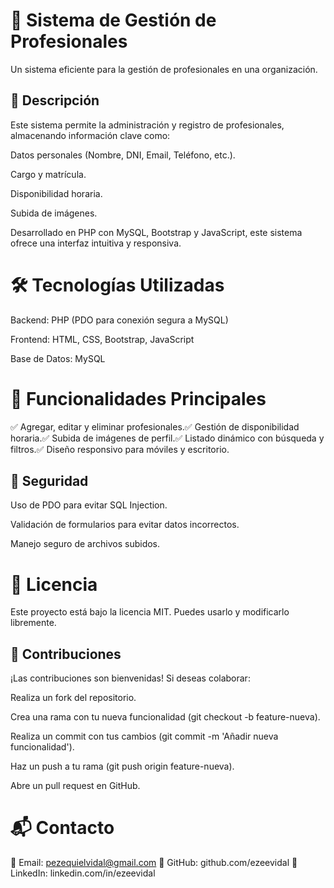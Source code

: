 # 📌 Sistema de Gestión de Profesionales

Un sistema eficiente para la gestión de profesionales en una organización.

## 🚀 Descripción

Este sistema permite la administración y registro de profesionales, almacenando información clave como:

Datos personales (Nombre, DNI, Email, Teléfono, etc.).

Cargo y matrícula.

Disponibilidad horaria.

Subida de imágenes.

Desarrollado en PHP con MySQL, Bootstrap y JavaScript, este sistema ofrece una interfaz intuitiva y responsiva.

# 🛠️ Tecnologías Utilizadas

Backend: PHP (PDO para conexión segura a MySQL)

Frontend: HTML, CSS, Bootstrap, JavaScript

Base de Datos: MySQL



# 🎯 Funcionalidades Principales

✅ Agregar, editar y eliminar profesionales.✅ Gestión de disponibilidad horaria.✅ Subida de imágenes de perfil.✅ Listado dinámico con búsqueda y filtros.✅ Diseño responsivo para móviles y escritorio.

## 🔐 Seguridad

Uso de PDO para evitar SQL Injection.

Validación de formularios para evitar datos incorrectos.

Manejo seguro de archivos subidos.

# 📜 Licencia

Este proyecto está bajo la licencia MIT. Puedes usarlo y modificarlo libremente.

## 🤝 Contribuciones

¡Las contribuciones son bienvenidas! Si deseas colaborar:

Realiza un fork del repositorio.

Crea una rama con tu nueva funcionalidad (git checkout -b feature-nueva).

Realiza un commit con tus cambios (git commit -m 'Añadir nueva funcionalidad').

Haz un push a tu rama (git push origin feature-nueva).

Abre un pull request en GitHub.

# 📬 Contacto

📧 Email: pezequielvidal@gmail.com 
🐙 GitHub: github.com/ezeevidal 
💼 LinkedIn: linkedin.com/in/ezeevidal